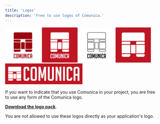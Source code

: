 ```yaml
---
title: 'Logos'
description: 'Free to use logos of Comunica.'
---
```


<div class="docs-intro-img">
  <img src="/img/comunica_red.svg" alt="Comunica red" style="width:23%" \>
  <img src="/img/comunica_white_on_red.svg" alt="Comunica white on red" style="width:23%" \>
  <img src="/img/comunica_black.svg" alt="Comunica black" style="width:23%" \>
  <img src="/img/comunica_red_plain.svg" alt="Comunica red plain" style="width:23%" \>
  <img src="/img/comunica_wide.svg" alt="Comunica wide" style="width:50%" \>
</div>

If you want to indicate that you use Comunica in your project,
you are free to use any form of the Comunica logo.

[**Download the logo pack**](https://www.dropbox.com/s/s7xmy6ednifgm9v/comunica-logos.zip?dl=1).

You are not allowed to use these logos directly as your application's logo.

